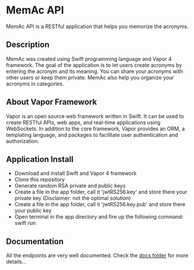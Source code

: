 # MemAc API

MemAc API is a RESTful application that helps you memorize the acronyms.

## Description

MemAc was created using Swift programming language and Vapor 4 framework.
The goal of the application is to let users create acronyms by entering the acronym and its meaning.
You can share your acronyms with other users or keep them private.
MemAc also help you organize your acronyms in categories.

## About Vapor Framework

Vapor is an open source web framework written in Swift. It can be used to create RESTful APIs, web apps, and real-time applications using WebSockets. In addition to the core framework, Vapor provides an ORM, a templating language, and packages to facilitate user authentication and authorization.

## Application Install

- Download and install Swift and Vapor 4 framework
- Clone this repository
- Generate random RSA private and public keys
- Create a file in the app folder, call it 'jwtRS256.key' and store there your private key (Disclaimer: not the optimal solution)
- Create a file in the app folder, call it 'jwtRS256.key.pub' and store there your public key
- Open terminal in the app directory and fire up the following command: swift run

## Documentation

All the endpoints are very well documented. Check the [docs folder](docs) for more details...
